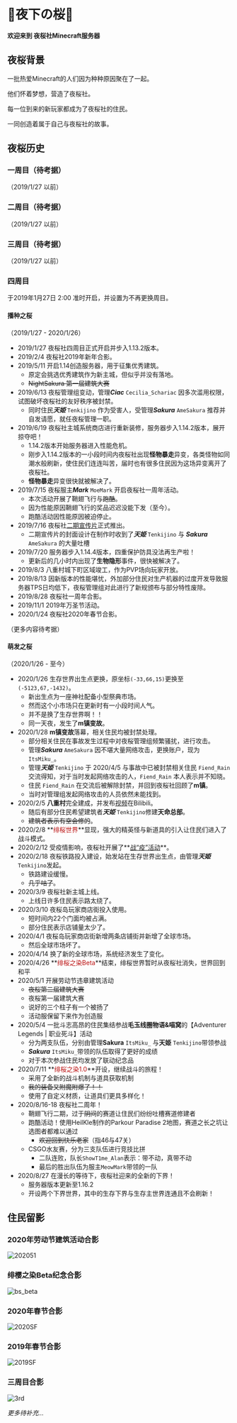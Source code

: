 # 🌸夜下の桜🌸

**欢迎来到 夜桜社Minecraft服务器**

## 夜桜背景

一批热爱Minecraft的人们因为种种原因聚在了一起。

他们怀着梦想，营造了夜桜社。

每一位到来的新玩家都成为了夜桜社的住民。

一同创造着属于自己与夜桜社的故事。

## 夜桜历史

### 一周目（待考据）

（2019/1/27 以前）

### 二周目（待考据）

（2019/1/27 以前）

### 三周目（待考据）

（2019/1/27 以前）

### 四周目

于2019年1月27日 2:00 准时开启，并设置为不再更换周目。

#### 播种之桜

（2019/1/27 - 2020/1/26）  

- 2019/1/27 夜桜社四周目正式开启并步入1.13.2版本。
- 2019/2/4 夜桜社2019年新年合影。
- 2019/5/11 开启1.14创造服务器，用于征集优秀建筑。
    - 原定会挑选优秀建筑作为新主城，但似乎并没有落地。
    - ~~NightSakura 第一届建筑大赛~~
- 2019/6/13 夜桜管理组变动，管理***Ciac*** `Cecilia_Schariac` 因多次滥用权限，试图破坏夜桜社的友好秩序被封禁。
    - 同时住民***天姫*** `Tenkijino` 作为受害人，受管理***Sakura*** `AmeSakura` 推荐并自发请愿，就任夜桜管理一职。
- 2019/6/19 夜桜社主城系统商店进行重新装修，服务器步入1.14.2版本，展开掠夺吧！
    - 1.14.2版本开始服务器进入性能危机。
    - 刚步入1.14.2版本的一小段时间内夜桜社出现**怪物暴走**异变，各类怪物如同潮水般刷新，使住民们连连叫苦，届时也有很多住民因为这场异变离开了夜桜社。
    - **怪物暴走**异变很快就被解决了。
- 2019/7/15 夜桜服主***Mark*** `MoeMark` 开启夜桜社一周年活动。
    - 本次活动开展了鞘翅飞行与~~跑酷~~。
    - 因为性能原因鞘翅飞行的奖品迟迟没能下发（至今）。
    - 跑酷活动因性能原因被迫停止。
- 2019/7/16 夜桜社[二期宣传片](https://www.bilibili.com/video/av59467430)正式推出。
    - 二期宣传片的封面设计在制作时收到了***天姫*** `Tenkijino` 与 ***Sakura*** `AmeSakura` 的大量吐槽
- 2019/7/20 服务器步入1.14.4版本，四重保护防具没法再生产啦！
    - 更新后的几小时内出现了**生物隐形**事件，很快被解决了。
- 2019/8/3 八重村城下町区域竣工，作为PVP场向玩家开放。
- 2019/8/13 因新版本的性能堪忧，外加部分住民对生产机器的过度开发导致服务器TPS日均低下，夜桜管理组对此进行了新规颁布与部分特性废除。
- 2019/8/28 夜桜社一周年合影。
- 2019/11/1 2019年万圣节活动。
- 2020/1/24 夜桜社2020年春节合影。

（更多内容待考据）

#### 萌发之桜

（2020/1/26 - 至今）

- 2020/1/26 生存世界出生点更换，原坐标`(-33,66,15)`更换至`(-5123,67,-1432)`。
    - 新出生点为一座神社配备小型祭典市场。
    - 然而这个小市场只在更新时有一小段时间人气。
    - 并不是换了生存世界啊！！
    - 同一天夜，发生了**m镇变故**。
- 2020/1/28 **m镇变故**落幕，相关住民均被封禁处理。
    - 部分相关住民在事故发生过程中对夜桜管理组频繁骚扰，进行攻击。
    - 管理***Sakura*** `AmeSakura` 因不堪大量网络攻击，更换账户，现为 `ItsMiku_`。
    - 管理***天姫*** `Tenkijino` 于 2020/4/5 与事故中已被封禁相关住民 `Fiend_Rain` 交流得知，对于当时发起网络攻击的人，`Fiend_Rain` 本人表示并不知晓。
    - 住民 `Fiend_Rain` 在交流后被解除封禁，并回到夜桜社回顾了**m镇**。
    - 当时对管理组发起网络攻击的人员依然未能找到。
- 2020/2/5 **八重村**完全建成，并发布[视频](https://www.bilibili.com/video/BV1d7411p7GB)在Bilibili。
    - 随后有部分住民希望建筑者***天姫*** `Tenkijino`修建**天命总部**。
    - ~~建筑者表示有空会修的~~。
- 2020/2/8 **<span style="color: #bc1212;">绯桜世界</span>**显现，强大的精英怪与新道具的引入让住民们进入了战斗模式。
- 2020/2/12 受疫情影响，夜桜社开展了**[战“疫”活动](https://www.9sakura.com/%e6%88%98%e7%96%ab%e6%b4%bb%e5%8a%a8.html)**。
- 2020/2/18 夜桜铁路投入建设，始发站在生存世界出生点，由管理***天姫*** `Tenkijino`发起。
    - 铁路建设缓慢。
    - ~~几乎咕了~~。
- 2020/3/9 夜桜社新主城上线。
    - 上线日许多住民表示路太绕了。
- 2020/3/10 夜桜岛玩家商店街投入使用。
    - 短时间内22个门面均被占满。
    - 部分住民表示店铺量太少了。
- 2020/4/1 夜桜岛玩家商店街新增两条店铺街并新增了全球市场。
    - 然后全球市场坏了。
- 2020/4/14 换了新的全球市场，系统经济发生了变化。
- 2020/4/26 **<span style="color: #bc1212;">绯桜之染Beta</span>**结束，绯桜世界暂时从夜桜社消失，世界回到和平
- 2020/5/1 开展劳动节违章建筑活动
    - ~~夜桜第二届建筑大赛~~
    - 夜桜第一届建筑大赛
    - 说好的三个柱子有一个被扬了
    - 活动服保留下来作为创造服
- 2020/5/4 一批斗志高昂的住民集结参战**毛玉线圈物语&喵窝**的【Adventurer Legends | 职业死斗】活动
    - 分为两支队伍，分别由管理**Sakura** `ItsMiku_` 与**天姫** `Tenkijino`带领参战
    - ***Sakura*** `ItsMiku_`带领的队伍取得了更好的成绩
    - 对于本次参战住民均发放了联动纪念品
- 2020/7/11 **<span style="color: #bc1212;">绯桜之染1.0</span>**开设，继续战斗的旅程！
    - 采用了全新的战斗机制与道具获取机制
    - ~~我的装备又附魔附爆了！！~~
    - 使用了自定义材质，让道具们更具多样化！
- 2020/8/16-18 夜桜社二周年！
    - 鞘翅飞行二期，过于~~阴间~~的赛道让住民们纷纷吐槽赛道修建者
    - 跑酷活动！使用HeilKle制作的Parkour Paradise 2地图，赛道之长之坑让选图者都难以通过
        - ~~欢迎回到快乐老家~~（指46与47关）
    - CSGO水友赛，分为三支队伍进行竞技比拼
        - 二队连败，队长`ShowT1me_Alan`表示：带不动，真带不动
        - 最后的胜出队伍为服主`MeowMark`带领的一队
- 2020/8/27 在漫长的等待下，夜桜社迎来的全新的下界！
    - 服务器版本更新至1.16.2
    - 开设两个下界世界，其中的生存下界与生存主世界连通且不会刷新！
    
## 住民留影

### 2020年劳动节建筑活动合影

![202051](../../_image/player/202051.png)

### 绯樱之染Beta纪念合影

![bs_beta](../../_image/player/bs_beta.png)

### 2020年春节合影

![2020SF](../../_image/player/2020SF.png)

### 2019年春节合影

![2019SF](../../_image/player/2019SF.png)

### 三周目合影

![3rd](../../_image/player/3rd.png)

*更多待补充...*
